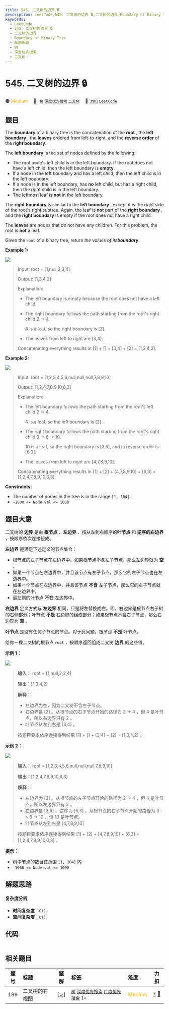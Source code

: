 ```yaml
---
title: 545. 二叉树的边界 🔒
description: LeetCode,545. 二叉树的边界 🔒,二叉树的边界,Boundary of Binary Tree,解题思路,树,深度优先搜索,二叉树
keywords:
  - LeetCode
  - 545. 二叉树的边界 🔒
  - 二叉树的边界
  - Boundary of Binary Tree
  - 解题思路
  - 树
  - 深度优先搜索
  - 二叉树
---
```


# 545. 二叉树的边界 🔒

🟠 <font color=#ffb800>Medium</font>&emsp; 🔖&ensp; [`树`](/tag/tree.md) [`深度优先搜索`](/tag/depth-first-search.md) [`二叉树`](/tag/binary-tree.md)&emsp; 🔗&ensp;[`力扣`](https://leetcode.cn/problems/boundary-of-binary-tree) [`LeetCode`](https://leetcode.com/problems/boundary-of-binary-tree)

## 题目

The **boundary** of a binary tree is the concatenation of the **root** , the
**left boundary** , the **leaves** ordered from left-to-right, and the
**reverse order** of the **right boundary**.

The **left boundary** is the set of nodes defined by the following:

  * The root node's left child is in the left boundary. If the root does not have a left child, then the left boundary is **empty**.
  * If a node in the left boundary and has a left child, then the left child is in the left boundary.
  * If a node is in the left boundary, has **no** left child, but has a right child, then the right child is in the left boundary.
  * The leftmost leaf is **not** in the left boundary.

The **right boundary** is similar to the **left boundary** , except it is the
right side of the root's right subtree. Again, the leaf is **not** part of the
**right boundary** , and the **right boundary** is empty if the root does not
have a right child.

The **leaves** are nodes that do not have any children. For this problem, the
root is **not** a leaf.

Given the `root` of a binary tree, return _the values of its**boundary**_.



**Example 1:**

![](https://fastly.jsdelivr.net/gh/doocs/leetcode@main/solution/0500-0599/0545.Boundary%20of%20Binary%20Tree/images/boundary1.jpg)

> Input: root = [1,null,2,3,4]
> 
> Output: [1,3,4,2]
> 
> Explanation:
> - The left boundary is empty because the root does not have a left child.
> - The right boundary follows the path starting from the root's right child 2 -> 4.
> 
>   4 is a leaf, so the right boundary is [2].
> - The leaves from left to right are [3,4].
> 
> Concatenating everything results in [1] + [] + [3,4] + [2] = [1,3,4,2].

**Example 2:**

![](https://fastly.jsdelivr.net/gh/doocs/leetcode@main/solution/0500-0599/0545.Boundary%20of%20Binary%20Tree/images/boundary2.jpg)

> Input: root = [1,2,3,4,5,6,null,null,null,7,8,9,10]
> 
> Output: [1,2,4,7,8,9,10,6,3]
> 
> Explanation:
> - The left boundary follows the path starting from the root's left child 2 -> 4.
> 
>   4 is a leaf, so the left boundary is [2].
> - The right boundary follows the path starting from the root's right child 3 -> 6 -> 10.
> 
>   10 is a leaf, so the right boundary is [3,6], and in reverse order is [6,3].
> - The leaves from left to right are [4,7,8,9,10].
> 
> Concatenating everything results in [1] + [2] + [4,7,8,9,10] + [6,3] = [1,2,4,7,8,9,10,6,3].

**Constraints:**

  * The number of nodes in the tree is in the range `[1, 104]`.
  * `-1000 <= Node.val <= 1000`


## 题目大意

二叉树的 **边界** 是由 **根节点** 、**左边界** 、按从左到右顺序的**叶节点** 和 **逆序的右边界** ，按顺序依次连接组成。

**左边界** 是满足下述定义的节点集合：

  * 根节点的左子节点在左边界中。如果根节点不含左子节点，那么左边界就为 **空** 。
  * 如果一个节点在左边界中，并且该节点有左子节点，那么它的左子节点也在左边界中。
  * 如果一个节点在左边界中，并且该节点 **不含** 左子节点，那么它的右子节点就在左边界中。
  * 最左侧的叶节点 **不在** 左边界中。

**右边界** 定义方式与 **左边界** 相同，只是将左替换成右。即，右边界是根节点右子树的右侧部分；叶节点 **不是**
右边界的组成部分；如果根节点不含右子节点，那么右边界为 **空** 。

**叶节点** 是没有任何子节点的节点。对于此问题，根节点 **不是** 叶节点。

给你一棵二叉树的根节点 `root` ，按顺序返回组成二叉树 **边界** 的这些值。

**示例 1：**

![](https://fastly.jsdelivr.net/gh/doocs/leetcode@main/solution/0500-0599/0545.Boundary%20of%20Binary%20Tree/images/boundary1.jpg)

> 
> 
> 
> 
> 
> **输入：** root = [1,null,2,3,4]
> 
> **输出：**[1,3,4,2]
> 
> **解释：**
> - 左边界为空，因为二叉树不含左子节点。
> - 右边界是 [2] 。从根节点的右子节点开始的路径为 2 -> 4 ，但 4 是叶节点，所以右边界只有 2 。
> - 叶节点从左到右是 [3,4] 。
> 
> 按题目要求依序连接得到结果 [1] + [] + [3,4] + [2] = [1,3,4,2] 。

**示例 2：**

![](https://fastly.jsdelivr.net/gh/doocs/leetcode@main/solution/0500-0599/0545.Boundary%20of%20Binary%20Tree/images/boundary2.jpg)

> 
> 
> 
> 
> 
> **输入：** root = [1,2,3,4,5,6,null,null,null,7,8,9,10]
> 
> **输出：**[1,2,4,7,8,9,10,6,3]
> 
> **解释：**
> - 左边界为 [2] 。从根节点的左子节点开始的路径为 2 -> 4 ，但 4 是叶节点，所以左边界只有 2 。
> - 右边界是 [3,6] ，逆序为 [6,3] 。从根节点的右子节点开始的路径为 3 -> 6 -> 10 ，但 10 是叶节点。
> - 叶节点从左到右是 [4,7,8,9,10]
> 
> 按题目要求依序连接得到结果 [1] + [2] + [4,7,8,9,10] + [6,3] = [1,2,4,7,8,9,10,6,3] 。

**提示：**

  * 树中节点的数目在范围 `[1, 104]` 内
  * `-1000 <= Node.val <= 1000`


## 解题思路

#### 复杂度分析

- **时间复杂度**：`O()`，
- **空间复杂度**：`O()`，

## 代码

```javascript

```

## 相关题目

<!-- prettier-ignore -->
| 题号 | 标题 | 题解 | 标签 | 难度 | 力扣 |
| :------: | :------ | :------: | :------ | :------ | :------: |
| 199 | 二叉树的右视图 | [[✓]](/problem/0199.md) |  [`树`](/tag/tree.md) [`深度优先搜索`](/tag/depth-first-search.md) [`广度优先搜索`](/tag/breadth-first-search.md) `1+` | <font color=#ffb800>Medium</font> | [🀄️](https://leetcode.cn/problems/binary-tree-right-side-view) [🔗](https://leetcode.com/problems/binary-tree-right-side-view) |